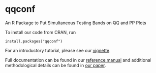 # qqconf
An R Package to Put Simultaneous Testing Bands on QQ and PP Plots

To install our code from CRAN, run

```
install.packages("qqconf")
```

For an introductory tutorial, please see our [vignette](https://cloud.r-project.org/web/packages/qqconf/vignettes/qqconf_introduction.html).

Full documentation can be found in our [reference manual](https://cloud.r-project.org/web/packages/qqconf/qqconf.pdf) and additional methodological details can be found in [our paper](https://arxiv.org/abs/2111.15082).

